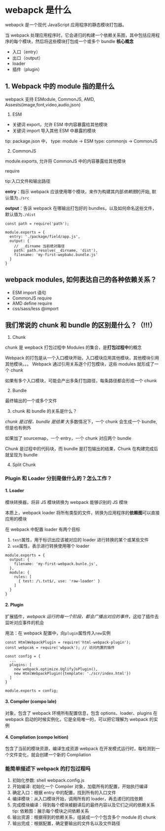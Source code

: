 # webapck 是什么

webapck 是一个现代 JavaScript 应用程序的静态模块打包器。

当 webpack 处理应用程序时，它会递归的构建一个依赖关系图，其中包括应用程序的每个模块，然后将这些模块打包成一个或多个 bundle
**核心概念**

- 入口（entry）
- 出口（output）
- loader
- 插件（plugin）

## 1. Webpack 中的 module 指的是什么

webpack 支持 ESModule, CommonJS, AMD, Assests(image,font,video,audio,json)

1. ESM

- 关键词 export，允许 ESM 中内容暴露给其他模块
- 关键词 import 导入其他 ESM 中暴露的模块

tip: package.json 中， type: module -> ESM type: commonjs -> CommonJS

2. CommonJS

module.exports, 允许将 CommonJS 中的内容暴露给其他模块

require

tip:入口文件和输出路径

**entry**：指示 webpack 应该使用哪个模块，来作为构建其内部*依赖图*的开始, 默认值为`./src`

**output**：告诉 webpack 在哪输出打包好的 bundles，以及如何命名这些文件，默认值为`./dist`

```JS
const path = require('path');

module.exports = {
  entry: './package/field/app.js',
  output: {
    // __dirname 当前绝对路径
    path: path.resolve(__dirname, 'dist'),
    filename: 'my-first-wepbakc.bundle.js'
  }
}
```
## webpack modules, 如何表达自己的各种依赖关系？

- ESM import 语句
- CommonJS require
- AMD define require
- css/sass/less @import

## 我们常说的 chunk 和 bundle 的区别是什么？（!!!）

1. Chunk

chunk 是 wepback 打包过程中 Modules 的集合，是**打包过程中**的概念

Webpack 的打包是从一个入口模块开始，入口模块应用其他模块，其他模块引用其他模块。。。
Webpack 通过引用关系逐个打包模块，这些 modules 就形成了一个 chunk

如果有多个入口模块，可能会产出多条打包路径，每条路径都会形成一个 chunk

2. Bundle

最终输出的一个或多个文件

3. chunk 和 bundle 的关系是什么？

_chunk 是过程，bundle 是结果_
大多数情况下，一个 chunk 会生成一个 bundle, 但是也有例外

如果加了 sourcemap，一个 entry，一个 chunk 对应两个 bundle

Chunk 是过程中的代码块，而 bundle 是打包输出的结果，Chunk 在构建完成后就呈现为 bundle

4. Split Chunk

### Plugin 和 Loader 分别是做什么的？怎么工作？

#### 1. Loader

模块转换器，将非 JS 模块转换为 webpack 能够识别的 JS 模块

本质上，webpack loader 将所有类型的文件，转换为应用程序的**依赖图**可以直接应用的模块

在 webpack 中配置 loader 有两个目标

1. `test`属性，用于标识出应该被对应的 loader 进行转换的某个或某些文件
2. `use`属性，表示进行转换使用哪个 loader

```JS
module.exports = {
  output: {
    filename: 'my-first-webpack.bunle.js',
  },
  module: {
    rules: [
      { test: /\.txt$/, use: 'raw-loader' }
    ]
  }
}
```

#### 2. Plugin

扩展插件，_webpack 运行的每一个阶段，都会广播出对应的事件_，这给了插件去监听对应事件的机会

用法：在 webpack 配置中，向`plugin`属性传入`new`实例

```JS
const HtmlWebpackPlugin = require('html-webpack-plugin');
const webpcak = require('wbpack'); // 访问内置的插件

const config = {
  ...
  plugins: [
    new webpack.optimize.UglifyJsPlugin(),
    new HtmlWebpackPlugin({template: './scr/index.html'})
  ]
}

module.exports = config;
```

#### 3. Compiler (compo lale)

对象，包含了 webpack 环境所有配置信息，包含 options、loader、plugins
在 webpack 启动的时候实例化，它是全局唯一的，可以把它理解为 webpack 的实例

#### 4. Compliation (compo leition)

包含了当前的模块资源，编译生成资源
webpack 在开发模式运行时，每检测到一个文件变化，就会创建一个新的 Compliation

### 能简单描述下 webpack 的打包过程吗

1. 初始化参数: shell webpack.config.js
2. 开始编译: 初始化一个 Compiler 对象，加载所有的配置，开始执行编译
3. 确定入口：根据 entry 中的配置，找到所有的入口文件
4. 编译模块：从入口模块开始，调用所有的 loader，再去递归的找依赖
5. 完成模块编译：得到每个模块被翻译后的最终内容以及它们之间的依赖关系
   tip: 依赖图：展示每个模块之间依赖关系
6. 输出资源：根据得到的依赖关系，组装成一个个包含多个 module 的 chunk
7. 输出完成：根据配置，确定要输出的文件名以及文件路径
